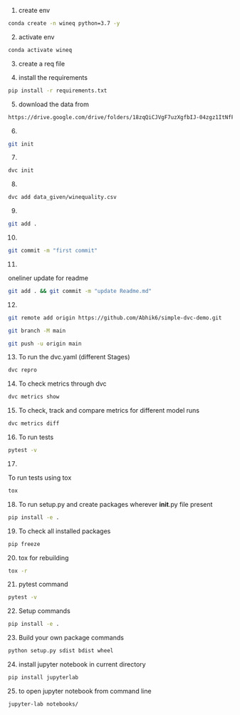 1. create env

```bash
conda create -n wineq python=3.7 -y
```

2. activate env

```bash
conda activate wineq
```

3. create a req file

4. install the requirements

```bash
pip install -r requirements.txt
```

5. download the data from

```bash
https://drive.google.com/drive/folders/18zqQiCJVgF7uzXgfbIJ-04zgz1ItNfF5?usp=sharing
```

6.
```bash
git init
```

7.
```bash
dvc init
```

8.
```bash
dvc add data_given/winequality.csv
```

9.
```bash
git add .
```

10.
```bash
git commit -m "first commit"
```

11.
oneliner update for readme
```bash
git add . && git commit -m "update Readme.md"
```

12.
```bash
git remote add origin https://github.com/Abhik6/simple-dvc-demo.git

git branch -M main

git push -u origin main
```

13. To run the dvc.yaml (different Stages)
```bash
dvc repro
```

14. To check metrics through dvc
```bash
dvc metrics show
```

15. To check, track and compare metrics for different model runs
```bash
dvc metrics diff
```

16. To run tests
```bash
pytest -v
```

17.
To run tests using tox
```bash
tox
```

18. To run setup.py and create packages wherever __init__.py file present
```bash
pip install -e .
```

19. To check all installed packages
```bash
pip freeze
```

20. tox for rebuilding
```bash
tox -r
```

21. pytest command
```bash
pytest -v
```

22. Setup commands
```bash
pip install -e .
```

23. Build your own package commands
```bash
python setup.py sdist bdist wheel
```

24. install jupyter notebook in current directory
```bash
pip install jupyterlab
```

25. to open jupyter notebook from command line
```bash
jupyter-lab notebooks/
```

